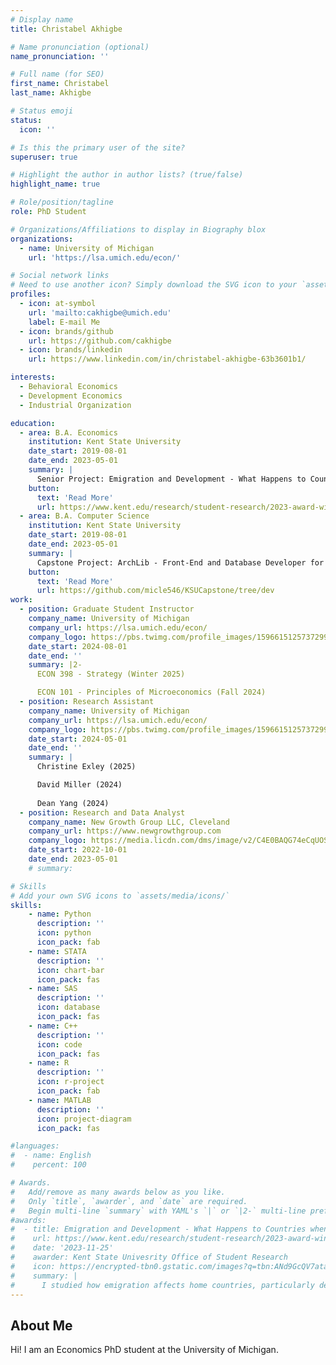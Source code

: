 ```yaml
---
# Display name
title: Christabel Akhigbe

# Name pronunciation (optional)
name_pronunciation: ''

# Full name (for SEO)
first_name: Christabel
last_name: Akhigbe

# Status emoji
status:
  icon: ''

# Is this the primary user of the site?
superuser: true

# Highlight the author in author lists? (true/false)
highlight_name: true

# Role/position/tagline
role: PhD Student

# Organizations/Affiliations to display in Biography blox
organizations:
  - name: University of Michigan
    url: 'https://lsa.umich.edu/econ/'

# Social network links
# Need to use another icon? Simply download the SVG icon to your `assets/media/icons/` folder.
profiles:
  - icon: at-symbol
    url: 'mailto:cakhigbe@umich.edu'
    label: E-mail Me
  - icon: brands/github
    url: https://github.com/cakhigbe
  - icon: brands/linkedin
    url: https://www.linkedin.com/in/christabel-akhigbe-63b3601b1/

interests:
  - Behavioral Economics
  - Development Economics
  - Industrial Organization

education:
  - area: B.A. Economics
    institution: Kent State University
    date_start: 2019-08-01
    date_end: 2023-05-01
    summary: |
      Senior Project: Emigration and Development - What Happens to Countries when People Leave? (Supervised by Dr. Jooyoun Park)
    button:
      text: 'Read More'
      url: https://www.kent.edu/research/student-research/2023-award-winners-and-mentors-undergraduate-symposium-research
  - area: B.A. Computer Science
    institution: Kent State University
    date_start: 2019-08-01
    date_end: 2023-05-01
    summary: |
      Capstone Project: ArchLib - Front-End and Database Developer for the University’s Archeology department’s library website.
    button:
      text: 'Read More'
      url: https://github.com/micle546/KSUCapstone/tree/dev
work:
  - position: Graduate Student Instructor
    company_name: University of Michigan
    company_url: https://lsa.umich.edu/econ/
    company_logo: https://pbs.twimg.com/profile_images/1596615125737299970/ZjeJlfUa_400x400.jpg
    date_start: 2024-08-01
    date_end: ''
    summary: |2-
      ECON 398 - Strategy (Winter 2025)

      ECON 101 - Principles of Microeconomics (Fall 2024)
  - position: Research Assistant
    company_name: University of Michigan
    company_url: https://lsa.umich.edu/econ/
    company_logo: https://pbs.twimg.com/profile_images/1596615125737299970/ZjeJlfUa_400x400.jpg
    date_start: 2024-05-01
    date_end: ''
    summary: |
      Christine Exley (2025)

      David Miller (2024)
      
      Dean Yang (2024)
  - position: Research and Data Analyst
    company_name: New Growth Group LLC, Cleveland
    company_url: https://www.newgrowthgroup.com
    company_logo: https://media.licdn.com/dms/image/v2/C4E0BAQG74eCqUOSioQ/company-logo_200_200/company-logo_200_200/0/1630624111035/new_growth_group_llc_logo?e=2147483647&v=beta&t=3LDlo1fQzC_FHylMHojgJWEHtCqwZU-kRafOGyMFbJ4
    date_start: 2022-10-01
    date_end: 2023-05-01
    # summary:       

# Skills
# Add your own SVG icons to `assets/media/icons/`
skills:
    - name: Python
      description: ''
      icon: python
      icon_pack: fab
    - name: STATA
      description: ''
      icon: chart-bar
      icon_pack: fas
    - name: SAS
      description: ''
      icon: database
      icon_pack: fas
    - name: C++
      description: ''
      icon: code
      icon_pack: fas
    - name: R
      description: ''
      icon: r-project
      icon_pack: fab
    - name: MATLAB
      description: ''
      icon: project-diagram
      icon_pack: fas

#languages:
#  - name: English
#    percent: 100

# Awards.
#   Add/remove as many awards below as you like.
#   Only `title`, `awarder`, and `date` are required.
#   Begin multi-line `summary` with YAML's `|` or `|2-` multi-line prefix and indent 2 spaces below.
#awards:
#  - title: Emigration and Development - What Happens to Countries when People Leave?
#    url: https://www.kent.edu/research/student-research/2023-award-winners-and-mentors-undergraduate-symposium-research
#    date: '2023-11-25'
#    awarder: Kent State Univesrity Office of Student Research
#    icon: https://encrypted-tbn0.gstatic.com/images?q=tbn:ANd9GcQV7atacsVdcHOQekQbxhh5_HFCoSUhv5Tm1g&s
#    summary: |
#      I studied how emigration affects home countries, particularly developing economies. While emigration is often seen as a loss of labor, I find that in developing countries, higher emigration rates are correlated with greater productivity. In contrast, developed nations find negative effects. These findings suggest that for emerging economies, emigration can relieve labor market pressure and support growth — challenging the idea that labor retention necessarily hastens development.
---
```


## About Me

Hi! I am an Economics PhD student at the University of Michigan.
